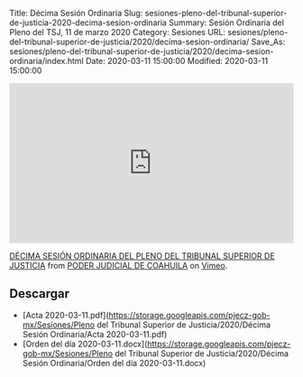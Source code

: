Title: Décima Sesión Ordinaria
Slug: sesiones-pleno-del-tribunal-superior-de-justicia-2020-decima-sesion-ordinaria
Summary: Sesión Ordinaria del Pleno del TSJ, 11 de marzo 2020
Category: Sesiones
URL: sesiones/pleno-del-tribunal-superior-de-justicia/2020/decima-sesion-ordinaria/
Save_As: sesiones/pleno-del-tribunal-superior-de-justicia/2020/decima-sesion-ordinaria/index.html
Date: 2020-03-11 15:00:00
Modified: 2020-03-11 15:00:00


<div style="padding:56.25% 0 0 0;position:relative;"><iframe src="https://player.vimeo.com/video/396836872" style="position:absolute;top:0;left:0;width:100%;height:100%;" frameborder="0" allow="autoplay; fullscreen" allowfullscreen></iframe></div><script src="https://player.vimeo.com/api/player.js"></script>
<p><a href="https://vimeo.com/396836872">D&Eacute;CIMA SESI&Oacute;N ORDINARIA DEL PLENO DEL TRIBUNAL SUPERIOR DE JUSTICIA</a> from <a href="https://vimeo.com/user103229504">PODER JUDICIAL DE COAHUILA</a> on <a href="https://vimeo.com">Vimeo</a>.</p>



## Descargar


* [Acta 2020-03-11.pdf](https://storage.googleapis.com/pjecz-gob-mx/Sesiones/Pleno del Tribunal Superior de Justicia/2020/Décima Sesión Ordinaria/Acta 2020-03-11.pdf)
* [Orden del día 2020-03-11.docx](https://storage.googleapis.com/pjecz-gob-mx/Sesiones/Pleno del Tribunal Superior de Justicia/2020/Décima Sesión Ordinaria/Orden del día 2020-03-11.docx)


